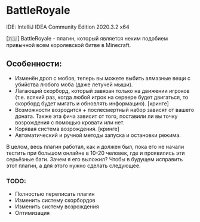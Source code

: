 # BattleRoyale

IDE: IntelliJ IDEA Community Edition 2020.3.2 x64

[🇷🇺]
BattleRoyale - плагин, который является неким подобием привычной всем королевской битве в Minecraft.

## Особенности:
- Изменён дроп с мобов, теперь вы можете выбить алмазные вещи с убийства любого моба (даже летучей мыши).
- Лагающий скорборд, который завязан только на движении игроков (т.е. всякий раз, когда любой игрок на сервере будет двигаться, то скорборд будет мигать и обновлять информацию). [кринге]
- Возможности возродится + послесмертный набор зависят от вашего доната. Также эта фича зависит от того, поставили ли вы точку возрождения с помощью кровати или нет.
- Корявая система возрождения. [кринге]
- Автоматический и ручной методы запуска и остановки режима.

В целом, весь плагин работал, как и должен был, пока его не начали тестить при большом онлайне в 10-20 человек, где и проявились эти серьёзные баги. Зачем я его выложил? Чтобы в будущем исправить этот плагин, а для этого нужно сделать следующее.

### TODO:
- Полностью переписать плагин
- Изменить систему скорбордов
- Изменить систему возрождения
- Оптимизация
